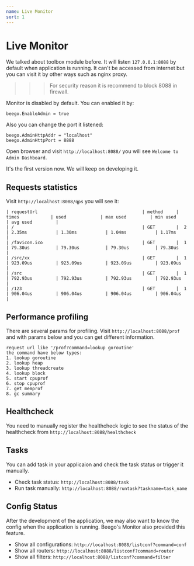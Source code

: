 ```yaml
---
name: Live Monitor
sort: 1
---
```


# Live Monitor

We talked about toolbox module before. It will listen `127.0.0.1:8088` by default when application is running. It can't be accessed from internet but you can visit it by other ways such as nginx proxy.

>>> For security reason it is recommend to block 8088 in firewall.

Monitor is disabled by default. You can enabled it by:

	beego.EnableAdmin = true
	
Also you can change the port it listened:

	beego.AdminHttpAddr = "localhost"
	beego.AdminHttpPort = 8888
	
Open browser and visit `http://localhost:8088/` you will see `Welcome to Admin Dashboard`.

It's the first version now. We will keep on developing it.
	
## Requests statistics

Visit `http://localhost:8088/qps` you will see it:

	| requestUrl                                        | method     | times            | used             | max used         | min used         | avg used         |
	| /                                                 | GET        |  2               | 2.35ms           | 1.30ms           | 1.04ms           | 1.17ms           |
	| /favicon.ico                                      | GET        |  1               | 79.30us          | 79.30us          | 79.30us          | 79.30us          |
	| /src/xx                                           | GET        |  1               | 923.09us         | 923.09us         | 923.09us         | 923.09us         |
	| /src                                              | GET        |  1               | 792.93us         | 792.93us         | 792.93us         | 792.93us         |
	| /123                                              | GET        |  1               | 906.04us         | 906.04us         | 906.04us         | 906.04us         |

## Performance profiling

There are several params for profiling. Visit `http://localhost:8088/prof` and with params below and you can get different information.

	request url like '/prof?command=lookup goroutine'
	the command have below types:
	1. lookup goroutine
	2. lookup heap
	3. lookup threadcreate
	4. lookup block
	5. start cpuprof
	6. stop cpuprof
	7. get memprof
	8. gc summary


## Healthcheck

You need to manually register the healthcheck logic to see the status of the healthcheck from `http://localhost:8088/healthcheck`

## Tasks

You can add task in your applicaion and check the task status or trigger it manually.

- Check task status: `http://localhost:8088/task`
- Run task manually: `http://localhost:8088/runtask?taskname=task_name`

## Config Status

After the development of the application, we may also want to know the config when the application is running. Beego's Monitor also provided this feature.

- Show all configurations: `http://localhost:8088/listconf?command=conf`
- Show all routers: `http://localhost:8088/listconf?command=router`
- Show all filters: `http://localhost:8088/listconf?command=filter`
